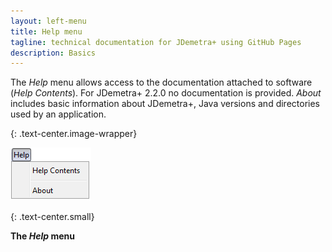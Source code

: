 ```yaml
---
layout: left-menu
title: Help menu
tagline: technical documentation for JDemetra+ using GitHub Pages
description: Basics
---
```


The *Help* menu allows access to the documentation attached to software
(*Help Contents*). For JDemetra+ 2.2.0 no documentation is provided.
*About* includes basic information about JDemetra+, Java versions and
directories used by an application.

{: .text-center.image-wrapper}

![Text](/assets/img/reference-manual/manual/A_Ref52.jpg)

{: .text-center.small}

**The *Help* menu**